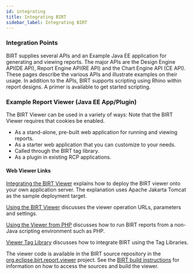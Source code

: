 ```yaml
---
id: integrating
title: Integrating BIRT
sidebar_label: Integrating BIRT
---
```


### Integration Points
BIRT supplies several APIs and an Example Java EE application for generating and viewing reports. The major APIs are the Design Engine API(DE API), Report Engine API(RE API) and the Chart Engine API (CE API). These pages describe the various APIs and illustrate examples on their usage. In addition to the APIs, BIRT supports scripting using Rhino within report designs. A primer is available to get started scripting.

### Example Report Viewer (Java EE App/Plugin)
The BIRT Viewer can be used in a variety of ways:
Note that the BIRT Viewer requires that cookies be enabled.

* As a stand-alone, pre-built web application for running and viewing reports.
* As a starter web application that you can customize to your needs.
* Called through the BIRT tag library.
* As a plugin in existing RCP applications.

#### Web Viewer Links
[Integrating the BIRT Viewer](viewer-setup.md) explains how to deploy the BIRT viewer onto your own application server. The explanation uses Apache Jakarta Tomcat as the sample deployment target.

[Using the BIRT Viewer](viewer-usage.md) discusses the viewer operation URLs, parameters and settings.

[Using the Viewer from PHP](using-php.md) discusses how to run BIRT reports from a non-Java scripting environment such as PHP.

[Viewer Tag Library](viewer-usage.md) discusses how to integrate BIRT using the Tag Libraries.

The viewer code is available in the BIRT source repository in the [org.eclipse.birt.report.viewer](https://github.com/eclipse/birt/tree/master/viewer/org.eclipse.birt.report.viewer) project. See the [BIRT build instructions](https://github.com/eclipse/birt/blob/master/README.md) for information on how to access the sources and build the viewer.
